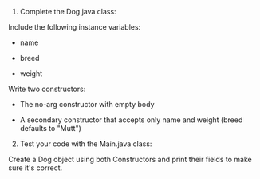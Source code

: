 1. Complete the Dog.java class:

Include the following instance variables:

* name

* breed

* weight


Write two constructors:

* The no-arg constructor with empty body

* A secondary constructor that accepts only name and weight (breed defaults to "Mutt")

2. Test your code with the Main.java class:

Create a Dog object using both Constructors and print their fields to make sure it's correct.